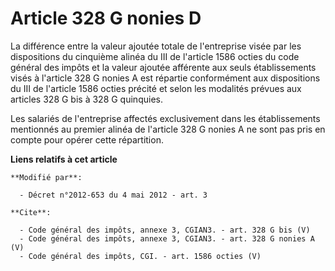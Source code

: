# Article 328 G nonies D

La différence entre la valeur ajoutée totale de l'entreprise visée par les dispositions du cinquième alinéa du III de
l'article 1586 octies du code général des impôts et la valeur ajoutée afférente aux seuls établissements visés à l'article
328 G nonies A est répartie conformément aux dispositions du III de l'article 1586 octies précité et selon les modalités
prévues aux articles 328 G bis à 328 G quinquies. 

Les salariés de l'entreprise affectés exclusivement dans les établissements mentionnés au premier alinéa de l'article 328 G
nonies A ne sont pas pris en compte pour opérer cette répartition.

**Liens relatifs à cet article**

	**Modifié par**:

	  - Décret n°2012-653 du 4 mai 2012 - art. 3

	**Cite**:

	  - Code général des impôts, annexe 3, CGIAN3. - art. 328 G bis (V)
	  - Code général des impôts, annexe 3, CGIAN3. - art. 328 G nonies A (V)
	  - Code général des impôts, CGI. - art. 1586 octies (V)
